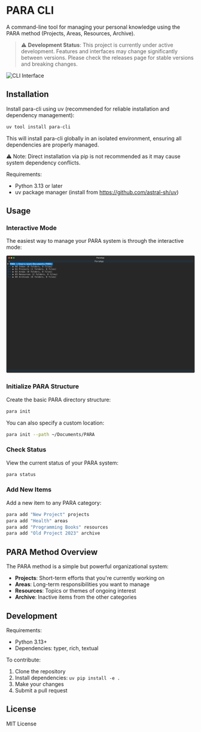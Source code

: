 # PARA CLI

A command-line tool for managing your personal knowledge using the PARA method (Projects, Areas, Resources, Archive).

> ⚠️ **Development Status**: This project is currently under active development. Features and interfaces may change significantly between versions. Please check the releases page for stable versions and breaking changes.

![CLI Interface](cli-interface.png)

## Installation

Install para-cli using uv (recommended for reliable installation and dependency management):

```bash
uv tool install para-cli
```

This will install para-cli globally in an isolated environment, ensuring all dependencies are properly managed.

⚠️ Note: Direct installation via pip is not recommended as it may cause system dependency conflicts.

Requirements:
- Python 3.13 or later
- uv package manager (install from https://github.com/astral-sh/uv)

## Usage

### Interactive Mode

The easiest way to manage your PARA system is through the interactive mode:

![Interactive Interface](interactive.svg)

### Initialize PARA Structure

Create the basic PARA directory structure:

```bash
para init
```

You can also specify a custom location:

```bash
para init --path ~/Documents/PARA
```

### Check Status

View the current status of your PARA system:

```bash
para status
```

### Add New Items

Add a new item to any PARA category:

```bash
para add "New Project" projects
para add "Health" areas
para add "Programming Books" resources
para add "Old Project 2023" archive
```

## PARA Method Overview

The PARA method is a simple but powerful organizational system:

- **Projects**: Short-term efforts that you're currently working on
- **Areas**: Long-term responsibilities you want to manage
- **Resources**: Topics or themes of ongoing interest
- **Archive**: Inactive items from the other categories

## Development

Requirements:
- Python 3.13+
- Dependencies: typer, rich, textual

To contribute:
1. Clone the repository
2. Install dependencies: `uv pip install -e .`
3. Make your changes
4. Submit a pull request

## License

MIT License
